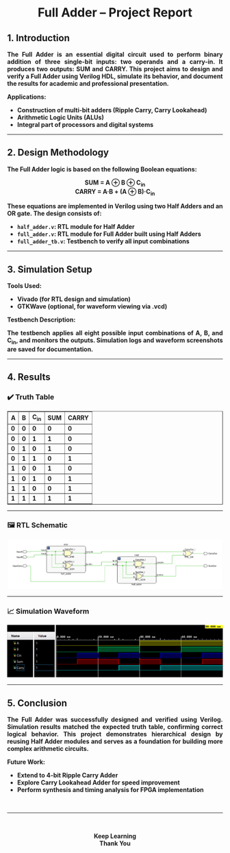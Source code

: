 # <center><b>Full Adder – Project Report</center>

## <b>1. Introduction</b>

<p align="justify">
The Full Adder is an essential digital circuit used to perform binary addition of three single-bit inputs: two operands and a carry-in. It produces two outputs: <b>SUM</b> and <b>CARRY</b>. This project aims to design and verify a Full Adder using Verilog HDL, simulate its behavior, and document the results for academic and professional presentation.
</p>

<b>Applications:</b>

<ul>
  <li>Construction of multi-bit adders (Ripple Carry, Carry Lookahead)</li>
  <li>Arithmetic Logic Units (ALUs)</li>
  <li>Integral part of processors and digital systems</li>
</ul>

---

## <b>2. Design Methodology</b>

<p align="justify">
The Full Adder logic is based on the following Boolean equations:
</p>

<div align="center">
<b>SUM = A ⊕ B ⊕ C<sub>in</sub></b><br>
<b>CARRY = A·B + (A ⊕ B)·C<sub>in</sub></b>
</div>

<p align="justify">
These equations are implemented in Verilog using two Half Adders and an OR gate. The design consists of:
</p>

<ul>
  <li><code>half_adder.v</code>: RTL module for Half Adder</li>
  <li><code>full_adder.v</code>: RTL module for Full Adder built using Half Adders</li>
  <li><code>full_adder_tb.v</code>: Testbench to verify all input combinations</li>
</ul>

---

## <b>3. Simulation Setup</b>

<b>Tools Used:</b>

<ul>
  <li>Vivado (for RTL design and simulation)</li>
  <li>GTKWave (optional, for waveform viewing via .vcd)</li>
</ul>

<b>Testbench Description:</b>

<p align="justify">
The testbench applies all eight possible input combinations of A, B, and C<sub>in</sub>, and monitors the outputs. Simulation logs and waveform screenshots are saved for documentation.
</p>

---

## <b>4. Results</b>

### ✔️ Truth Table

<div align="center">
<table border="1" cellpadding="6" cellspacing="0">
  <thead>
    <tr>
      <th>A</th>
      <th>B</th>
      <th>C<sub>in</sub></th>
      <th>SUM</th>
      <th>CARRY</th>
    </tr>
  </thead>
  <tbody>
    <tr><td>0</td><td>0</td><td>0</td><td>0</td><td>0</td></tr>
    <tr><td>0</td><td>0</td><td>1</td><td>1</td><td>0</td></tr>
    <tr><td>0</td><td>1</td><td>0</td><td>1</td><td>0</td></tr>
    <tr><td>0</td><td>1</td><td>1</td><td>0</td><td>1</td></tr>
    <tr><td>1</td><td>0</td><td>0</td><td>1</td><td>0</td></tr>
    <tr><td>1</td><td>0</td><td>1</td><td>0</td><td>1</td></tr>
    <tr><td>1</td><td>1</td><td>0</td><td>0</td><td>1</td></tr>
    <tr><td>1</td><td>1</td><td>1</td><td>1</td><td>1</td></tr>
  </tbody>
</table>
</div>

---

### 🖼️ RTL Schematic

<div align="center">
<img src="../sim/full_adder_schematic.png" alt="Full Adder RTL Schematic" width="500"/>
</div>

---

### 📈 Simulation Waveform

<div align="center">
<img src="../sim/full_adder_waveform.png" alt="Full Adder Simulation Waveform" width="600"/>
</div>

---

## <b>5. Conclusion</b>

<p align="justify">
The Full Adder was successfully designed and verified using Verilog. Simulation results matched the expected truth table, confirming correct logical behavior. This project demonstrates hierarchical design by reusing Half Adder modules and serves as a foundation for building more complex arithmetic circuits.
</p>

<b>Future Work:</b>

<ul>
  <li>Extend to 4-bit Ripple Carry Adder</li>
  <li>Explore Carry Lookahead Adder for speed improvement</li>
  <li>Perform synthesis and timing analysis for FPGA implementation</li>
</ul>

<br>
<hr>
<br>
<p align="center">
  <b>Keep Learning</b><br>
  <b>Thank You</b>
</p>
<br>


